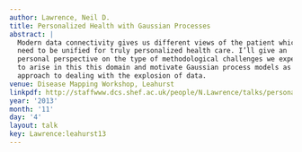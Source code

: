 ```yaml
---
author: Lawrence, Neil D.
title: Personalized Health with Gaussian Processes
abstract: |
  Modern data connectivity gives us different views of the patient which
  need to be unified for truly personalized health care. I’ll give an
  personal perspective on the type of methodological challenges we expect
  to arise in this this domain and motivate Gaussian process models as one
  approach to dealing with the explosion of data.
venue: Disease Mapping Workshop, Leahurst
linkpdf: http://staffwww.dcs.shef.ac.uk/people/N.Lawrence/talks/personalized_health_leahurst13.pdf
year: '2013'
month: '11'
day: '4'
layout: talk
key: Lawrence:leahurst13
---
```

